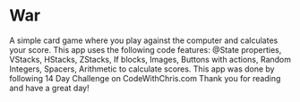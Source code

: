 # War
A simple card game where you play against the computer and calculates your score.
This app uses the following code features: @State properties, VStacks, HStacks, ZStacks, If blocks, Images, Buttons with actions, Random Integers, Spacers, Arithmetic to calculate scores.
This app was done by following 14 Day Challenge on CodeWithChris.com
Thank you for reading and have a great day!
